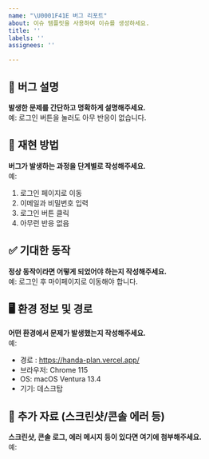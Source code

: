 ```yaml
---
name: "\U0001F41E 버그 리포트"
about: 이슈 템플릿을 사용하여 이슈를 생성하세요.
title: ''
labels: ''
assignees: ''

---
```


## 📌 버그 설명

**발생한 문제를 간단하고 명확하게 설명해주세요.**  
예: 로그인 버튼을 눌러도 아무 반응이 없습니다.

## 🔁 재현 방법

**버그가 발생하는 과정을 단계별로 작성해주세요.**  
예:  
1. 로그인 페이지로 이동  
2. 이메일과 비밀번호 입력  
3. 로그인 버튼 클릭  
4. 아무런 반응 없음

## ✅ 기대한 동작

**정상 동작이라면 어떻게 되었어야 하는지 작성해주세요.**  
예: 로그인 후 마이페이지로 이동해야 합니다.

## 🖥️ 환경 정보 및 경로

**어떤 환경에서 문제가 발생했는지 작성해주세요.**  
예:  
- 경로 : https://handa-plan.vercel.app/
- 브라우저: Chrome 115  
- OS: macOS Ventura 13.4  
- 기기: 데스크탑

## 📸 추가 자료 (스크린샷/콘솔 에러 등)

**스크린샷, 콘솔 로그, 에러 메시지 등이 있다면 여기에 첨부해주세요.**  
예:
